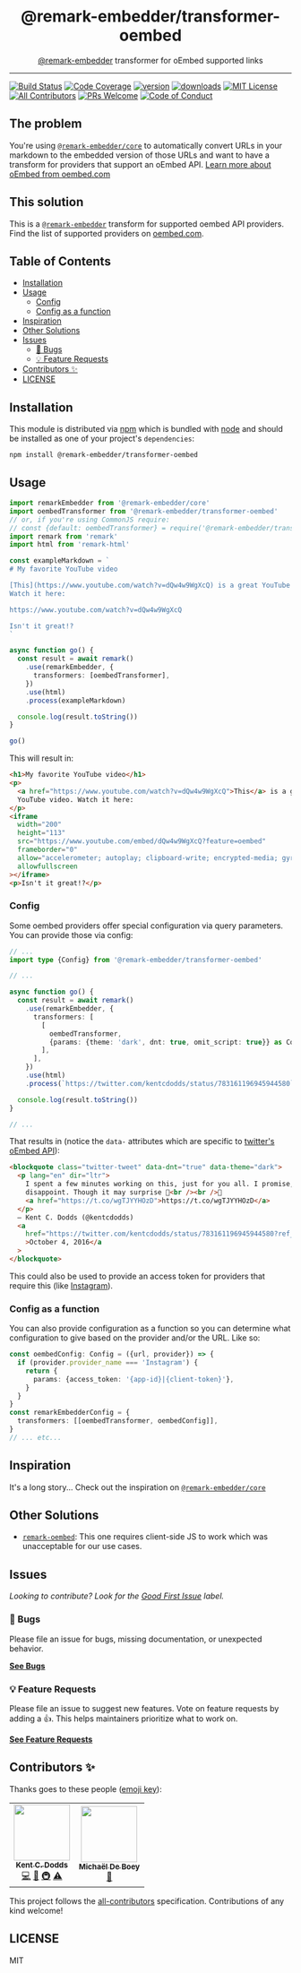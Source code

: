 <div align="center">
<h1>@remark-embedder/transformer-oembed</h1>

<p><a href="https://github.com/remark-embedder">@remark-embedder</a> transformer for oEmbed supported links</p>
</div>

---

<!-- prettier-ignore-start -->
[![Build Status][build-badge]][build]
[![Code Coverage][coverage-badge]][coverage]
[![version][version-badge]][package]
[![downloads][downloads-badge]][npmtrends]
[![MIT License][license-badge]][license]
[![All Contributors][all-contributors-badge]](#contributors-)
[![PRs Welcome][prs-badge]][prs]
[![Code of Conduct][coc-badge]][coc]
<!-- prettier-ignore-end -->

## The problem

You're using [`@remark-embedder/core`][@remark-embedder/core] to automatically
convert URLs in your markdown to the embedded version of those URLs and want to
have a transform for providers that support an oEmbed API. [Learn more about
oEmbed from oembed.com][oembed.com]

## This solution

This is a [`@remark-embedder`][@remark-embedder/core] transform for supported
oembed API providers. Find the list of supported providers on
[oembed.com][oembed.com].

## Table of Contents

<!-- START doctoc generated TOC please keep comment here to allow auto update -->
<!-- DON'T EDIT THIS SECTION, INSTEAD RE-RUN doctoc TO UPDATE -->

- [Installation](#installation)
- [Usage](#usage)
  - [Config](#config)
  - [Config as a function](#config-as-a-function)
- [Inspiration](#inspiration)
- [Other Solutions](#other-solutions)
- [Issues](#issues)
  - [🐛 Bugs](#-bugs)
  - [💡 Feature Requests](#-feature-requests)
- [Contributors ✨](#contributors-)
- [LICENSE](#license)

<!-- END doctoc generated TOC please keep comment here to allow auto update -->

## Installation

This module is distributed via [npm][npm] which is bundled with [node][node] and
should be installed as one of your project's `dependencies`:

```
npm install @remark-embedder/transformer-oembed
```

## Usage

```typescript
import remarkEmbedder from '@remark-embedder/core'
import oembedTransformer from '@remark-embedder/transformer-oembed'
// or, if you're using CommonJS require:
// const {default: oembedTransformer} = require('@remark-embedder/transformer-oembed')
import remark from 'remark'
import html from 'remark-html'

const exampleMarkdown = `
# My favorite YouTube video

[This](https://www.youtube.com/watch?v=dQw4w9WgXcQ) is a great YouTube video.
Watch it here:

https://www.youtube.com/watch?v=dQw4w9WgXcQ

Isn't it great!?
`

async function go() {
  const result = await remark()
    .use(remarkEmbedder, {
      transformers: [oembedTransformer],
    })
    .use(html)
    .process(exampleMarkdown)

  console.log(result.toString())
}

go()
```

This will result in:

```html
<h1>My favorite YouTube video</h1>
<p>
  <a href="https://www.youtube.com/watch?v=dQw4w9WgXcQ">This</a> is a great
  YouTube video. Watch it here:
</p>
<iframe
  width="200"
  height="113"
  src="https://www.youtube.com/embed/dQw4w9WgXcQ?feature=oembed"
  frameborder="0"
  allow="accelerometer; autoplay; clipboard-write; encrypted-media; gyroscope; picture-in-picture"
  allowfullscreen
></iframe>
<p>Isn't it great!?</p>
```

### Config

Some oembed providers offer special configuration via query parameters. You can
provide those via config:

```typescript
// ...
import type {Config} from '@remark-embedder/transformer-oembed'

// ...

async function go() {
  const result = await remark()
    .use(remarkEmbedder, {
      transformers: [
        [
          oembedTransformer,
          {params: {theme: 'dark', dnt: true, omit_script: true}} as Config,
        ],
      ],
    })
    .use(html)
    .process(`https://twitter.com/kentcdodds/status/783161196945944580`)

  console.log(result.toString())
}

// ...
```

That results in (notice the `data-` attributes which are specific to [twitter's
oEmbed API][twitter-oembed-docs]):

```html
<blockquote class="twitter-tweet" data-dnt="true" data-theme="dark">
  <p lang="en" dir="ltr">
    I spent a few minutes working on this, just for you all. I promise, it wont
    disappoint. Though it may surprise 🎉<br /><br />🙏
    <a href="https://t.co/wgTJYYHOzD">https://t.co/wgTJYYHOzD</a>
  </p>
  — Kent C. Dodds (@kentcdodds)
  <a
    href="https://twitter.com/kentcdodds/status/783161196945944580?ref_src=twsrc%5Etfw"
    >October 4, 2016</a
  >
</blockquote>
```

This could also be used to provide an access token for providers that require
this (like [Instagram][instagram-oembed-docs]).

### Config as a function

You can also provide configuration as a function so you can determine what
configuration to give based on the provider and/or the URL. Like so:

```typescript
const oembedConfig: Config = ({url, provider}) => {
  if (provider.provider_name === 'Instagram') {
    return {
      params: {access_token: '{app-id}|{client-token}'},
    }
  }
}
const remarkEmbedderConfig = {
  transformers: [[oembedTransformer, oembedConfig]],
}
// ... etc...
```

## Inspiration

It's a long story... Check out the inspiration on
[`@remark-embedder/core`][@remark-embedder/core]

## Other Solutions

- [`remark-oembed`][remark-oembed]: This one requires client-side JS to work
  which was unacceptable for our use cases.

## Issues

_Looking to contribute? Look for the [Good First Issue][good-first-issue]
label._

### 🐛 Bugs

Please file an issue for bugs, missing documentation, or unexpected behavior.

[**See Bugs**][bugs]

### 💡 Feature Requests

Please file an issue to suggest new features. Vote on feature requests by adding
a 👍. This helps maintainers prioritize what to work on.

[**See Feature Requests**][requests]

## Contributors ✨

Thanks goes to these people ([emoji key][emojis]):

<!-- ALL-CONTRIBUTORS-LIST:START - Do not remove or modify this section -->
<!-- prettier-ignore-start -->
<!-- markdownlint-disable -->
<table>
  <tr>
    <td align="center"><a href="https://kentcdodds.com"><img src="https://avatars.githubusercontent.com/u/1500684?v=3?s=100" width="100px;" alt=""/><br /><sub><b>Kent C. Dodds</b></sub></a><br /><a href="https://github.com/remark-embedder/oembed/commits?author=kentcdodds" title="Code">💻</a> <a href="https://github.com/remark-embedder/oembed/commits?author=kentcdodds" title="Documentation">📖</a> <a href="#infra-kentcdodds" title="Infrastructure (Hosting, Build-Tools, etc)">🚇</a> <a href="https://github.com/remark-embedder/oembed/commits?author=kentcdodds" title="Tests">⚠️</a></td>
    <td align="center"><a href="https://michaeldeboey.be"><img src="https://avatars3.githubusercontent.com/u/6643991?v=4?s=100" width="100px;" alt=""/><br /><sub><b>Michaël De Boey</b></sub></a><br /><a href="https://github.com/remark-embedder/oembed/commits?author=MichaelDeBoey" title="Documentation">📖</a></td>
  </tr>
</table>

<!-- markdownlint-enable -->
<!-- prettier-ignore-end -->

<!-- ALL-CONTRIBUTORS-LIST:END -->

This project follows the [all-contributors][all-contributors] specification.
Contributions of any kind welcome!

## LICENSE

MIT

<!-- prettier-ignore-start -->
[npm]: https://www.npmjs.com
[node]: https://nodejs.org
[build-badge]: https://img.shields.io/github/workflow/status/remark-embedder/transformer-oembed/validate?logo=github&style=flat-square
[build]: https://github.com/remark-embedder/transformer-oembed/actions?query=workflow%3Avalidate
[coverage-badge]: https://img.shields.io/codecov/c/github/remark-embedder/transformer-oembed.svg?style=flat-square
[coverage]: https://codecov.io/github/remark-embedder/transformer-oembed
[version-badge]: https://img.shields.io/npm/v/@remark-embedder/transformer-oembed.svg?style=flat-square
[package]: https://www.npmjs.com/package/@remark-embedder/transformer-oembed
[downloads-badge]: https://img.shields.io/npm/dm/@remark-embedder/transformer-oembed.svg?style=flat-square
[npmtrends]: https://www.npmtrends.com/@remark-embedder/transformer-oembed
[license-badge]: https://img.shields.io/npm/l/@remark-embedder/transformer-oembed.svg?style=flat-square
[license]: https://github.com/remark-embedder/transformer-oembed/blob/main/LICENSE
[prs-badge]: https://img.shields.io/badge/PRs-welcome-brightgreen.svg?style=flat-square
[prs]: https://makeapullrequest.com
[coc-badge]: https://img.shields.io/badge/code%20of-conduct-ff69b4.svg?style=flat-square
[coc]: https://github.com/remark-embedder/transformer-oembed/blob/main/CODE_OF_CONDUCT.md
[emojis]: https://github.com/all-contributors/all-contributors#emoji-key
[all-contributors]: https://github.com/all-contributors/all-contributors
[all-contributors-badge]: https://img.shields.io/github/all-contributors/remark-embedder/transformer-oembed?color=orange&style=flat-square
[bugs]: https://github.com/remark-embedder/transformer-oembed/issues?utf8=%E2%9C%93&q=is%3Aissue+is%3Aopen+sort%3Acreated-desc+label%3Abug
[requests]: https://github.com/remark-embedder/transformer-oembed/issues?utf8=%E2%9C%93&q=is%3Aissue+is%3Aopen+sort%3Areactions-%2B1-desc+label%3Aenhancement
[good-first-issue]: https://github.com/remark-embedder/transformer-oembed/issues?utf8=%E2%9C%93&q=is%3Aissue+is%3Aopen+sort%3Areactions-%2B1-desc+label%3Aenhancement+label%3A%22good+first+issue%22

[@remark-embedder/core]: https://github.com/remark-embedder/core
[instagram-oembed-docs]: https://developers.facebook.com/docs/instagram/oembed
[oembed.com]: https://oembed.com
[remark-oembed]: https://github.com/sergioramos/remark-oembed
[twitter-oembed-docs]: https://developer.twitter.com/en/docs/twitter-api/v1/tweets/post-and-engage/api-reference/get-statuses-oembed
<!-- prettier-ignore-end -->

